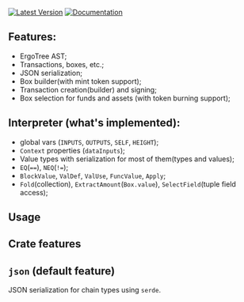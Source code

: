 [![Latest Version](https://img.shields.io/crates/v/ergo-lib.svg)](https://crates.io/crates/ergo-lib)
[![Documentation](https://docs.rs/ergo-lib/badge.svg)](https://docs.rs/crate/ergo-lib)

## Features:
- ErgoTree AST;
- Transactions, boxes, etc.;
- JSON serialization;
- Box builder(with mint token support);
- Transaction creation(builder) and signing;
- Box selection for funds and assets (with token burning support);


## Interpreter (what's implemented):
- global vars (`INPUTS`, `OUTPUTS`, `SELF`, `HEIGHT`);
- `Context` properties (`dataInputs`);
- Value types with serialization for most of them(types and values);
- `EQ`(`==`), `NEQ`(`!=`);
- `BlockValue`, `ValDef`, `ValUse`, `FuncValue`, `Apply`;
- `Fold`(collection), `ExtractAmount`(`Box.value`), `SelectField`(tuple field access); 

## Usage 
## Crate features
## `json` (default feature)
JSON serialization for chain types using `serde`.






